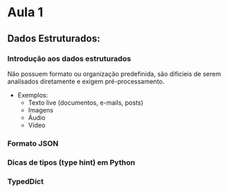 # Aula 1
## Dados Estruturados:
### Introdução aos dados estruturados

Não possuem formato ou organização predefinida, são dificieis de serem analisados diretamente e exigem pré-processamento.

- Exemplos:
    - Texto live (documentos, e-mails, posts)
    - Imagens
    - Áudio
    - Vídeo

### Formato JSON

### Dicas de tipos (type hint) em Python

### TypedDict

##